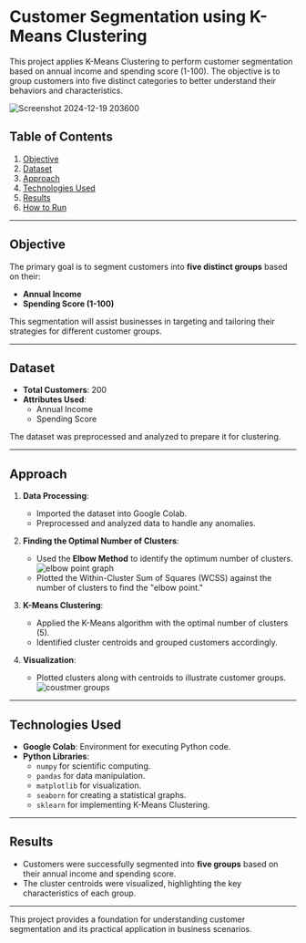# Customer Segmentation using K-Means Clustering

This project applies K-Means Clustering to perform customer segmentation based on annual income and spending score (1-100). The objective is to group customers into five distinct categories to better understand their behaviors and characteristics. 

![Screenshot 2024-12-19 203600](https://github.com/user-attachments/assets/61710f18-458f-4329-b490-c36dcff018ac)


## Table of Contents
1. [Objective](#objective)
2. [Dataset](#dataset)
3. [Approach](#approach)
4. [Technologies Used](#technologies-used)
5. [Results](#results)
6. [How to Run](#how-to-run)

---

## Objective
The primary goal is to segment customers into **five distinct groups** based on their:
- **Annual Income**
- **Spending Score (1-100)**

This segmentation will assist businesses in targeting and tailoring their strategies for different customer groups.

---

## Dataset
- **Total Customers**: 200
- **Attributes Used**:
  - Annual Income
  - Spending Score

The dataset was preprocessed and analyzed to prepare it for clustering.

---

## Approach
1. **Data Processing**:
   - Imported the dataset into Google Colab.
   - Preprocessed and analyzed data to handle any anomalies.

2. **Finding the Optimal Number of Clusters**:
   - Used the **Elbow Method** to identify the optimum number of clusters.
![elbow point graph](https://github.com/user-attachments/assets/948b72a3-b5f8-4fee-a12e-6835ddd4ea3c)
   - Plotted the Within-Cluster Sum of Squares (WCSS) against the number of clusters to find the "elbow point."

3. **K-Means Clustering**:
   - Applied the K-Means algorithm with the optimal number of clusters (5).
   - Identified cluster centroids and grouped customers accordingly.

4. **Visualization**:
   - Plotted clusters along with centroids to illustrate customer groups.
![coustmer groups](https://github.com/user-attachments/assets/f4acf4d9-2618-4951-acb6-af0b0c890e2f)


---

## Technologies Used
- **Google Colab**: Environment for executing Python code.
- **Python Libraries**:
  - `numpy` for scientific computing.
  - `pandas` for data manipulation.
  - `matplotlib` for visualization.
  - `seaborn` for creating a statistical graphs.
  - `sklearn` for implementing K-Means Clustering.

---

## Results
- Customers were successfully segmented into **five groups** based on their annual income and spending score.
- The cluster centroids were visualized, highlighting the key characteristics of each group.

---

This project provides a foundation for understanding customer segmentation and its practical application in business scenarios.
